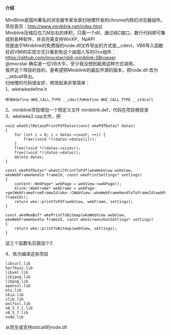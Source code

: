 #### 介绍

MiniBlink是国内著名的浏览器专家龙泉扫地僧开发的chrome内核的浏览器组件。<br />
项目首页：http://www.miniblink.net/index.html<br />
Miniblink压缩后仅几M左右的体积，只需一个dll，通过纯C接口，数行代码即可集成到各种软件，并且完美支持WinXP、NpAPI<br />
但是由于Miniblink的免费版的node.dll文件导出的方式是__cdecl，VB6导入函数目前VB6的实现方式只看到有这个由国人写的Ocx组件：<br />
https://github.com/imxcstar/vb6-miniblink-SBrowser <br />
@imxcstar 确实是一位VB大牛，至少我没想到能用这种方式调用。<br />
我开这个项目的目的，是希望把Miniblink的最后开源的版本，把node.dll 改为__stdcall导出。<br />
扫地僧的代码很友好，修改起来非常简单：<br />
1、wke\wkedefine.h<br />
```
修改#define WKE_CALL_TYPE __cdecl为#define WKE_CALL_TYPE __stdcall
```
2、miniblink项目增加一个预定义文件 miniblink.def，代码在项目根目录<br />
3、wke\wke2.cpp文件，把
```
void wkeUtilRelasePrintPdfDatas(const wkePdfDatas* datas)
{
    for (int i = 0; i < datas->count; ++i) {	
        free((void *)(datas->datas[i]));		
    }
    free((void *)(datas->sizes));	
    free((void *)(datas->datas));	
    delete datas;	
}

const wkePdfDatas* wkeUtilPrintToPdf(wkeWebView webView, wkeWebFrameHandle frameId, const wkePrintSettings* settings)
{
    content::WebPage* webPage = webView->webPage();	
    blink::WebFrame* webFrame = webPage->getWebFrameFromFrameId(wke::CWebView::wkeWebFrameHandleToFrameId(webPage, frameId));	
    return wke::printToPdf(webView, webFrame, settings);	
}

const wkeMemBuf* wkePrintToBitmap(wkeWebView webView, wkeWebFrameHandle frameId, const wkeScreenshotSettings* settings)
{
    return wke::printToBitmap(webView, settings);	
}
```
这三个函数名后面加个2

4、依次编译这些项目
```
libcurl.lib 
harfbuzz.lib 
libxml.lib 
libjpeg.lib 
libpng.lib 
openssl.lib 
ots.lib 
skia.lib 
zlib.lib 
wolfssl.lib 
v8_5_7_1.lib 
v8_5_7.lib 
node.lib
```
从而生成支持stdcall的node.dll





